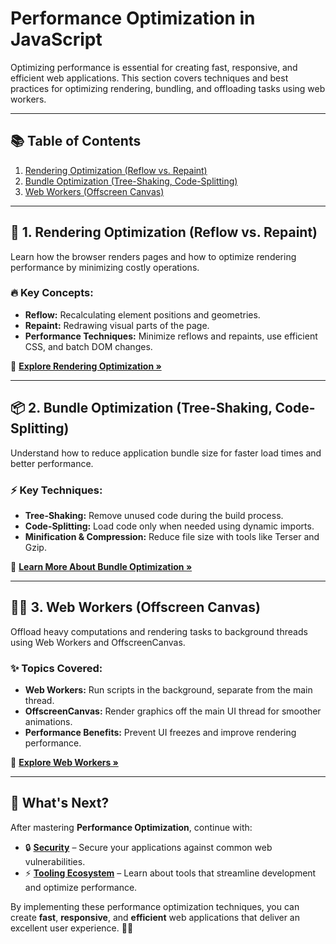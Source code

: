 # Performance Optimization in JavaScript

Optimizing performance is essential for creating fast, responsive, and efficient web applications. This section covers techniques and best practices for optimizing rendering, bundling, and offloading tasks using web workers.

---

## 📚 Table of Contents

1. [Rendering Optimization (Reflow vs. Repaint)](1-rendering-optimization.md)  
2. [Bundle Optimization (Tree-Shaking, Code-Splitting)](2-bundle-optimization.md)  
3. [Web Workers (Offscreen Canvas)](3-web-workers.md)  

---

## 🌟 1. Rendering Optimization (Reflow vs. Repaint)

Learn how the browser renders pages and how to optimize rendering performance by minimizing costly operations.

### 🔥 **Key Concepts:**
- **Reflow:** Recalculating element positions and geometries.
- **Repaint:** Redrawing visual parts of the page.
- **Performance Techniques:** Minimize reflows and repaints, use efficient CSS, and batch DOM changes.

🔗 **[Explore Rendering Optimization »](1-rendering-optimization.md)**

---

## 📦 2. Bundle Optimization (Tree-Shaking, Code-Splitting)

Understand how to reduce application bundle size for faster load times and better performance.

### ⚡ **Key Techniques:**
- **Tree-Shaking:** Remove unused code during the build process.
- **Code-Splitting:** Load code only when needed using dynamic imports.
- **Minification & Compression:** Reduce file size with tools like Terser and Gzip.

🔗 **[Learn More About Bundle Optimization »](2-bundle-optimization.md)**

---

## 🏃‍♂️ 3. Web Workers (Offscreen Canvas)

Offload heavy computations and rendering tasks to background threads using Web Workers and OffscreenCanvas.

### ✨ **Topics Covered:**
- **Web Workers:** Run scripts in the background, separate from the main thread.
- **OffscreenCanvas:** Render graphics off the main UI thread for smoother animations.
- **Performance Benefits:** Prevent UI freezes and improve rendering performance.

🔗 **[Explore Web Workers »](3-web-workers.md)**

---

## 🚀 What's Next?

After mastering **Performance Optimization**, continue with:

- 🔒 **[Security](../6-security/README.md)** – Secure your applications against common web vulnerabilities.
- ⚡ **[Tooling Ecosystem](../7-tooling-ecosystem/README.md)** – Learn about tools that streamline development and optimize performance.

By implementing these performance optimization techniques, you can create **fast**, **responsive**, and **efficient** web applications that deliver an excellent user experience. 🚀✨

